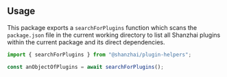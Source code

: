 ## Usage

This package exports a `searchForPlugins` function which scans the
`package.json` file in the current working directory to list all Shanzhai
plugins within the current package and its direct dependencies.

```typescript
import { searchForPlugins } from "@shanzhai/plugin-helpers";

const anObjectOfPlugins = await searchForPlugins();
```
